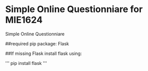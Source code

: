 # Simple Online Questionniare for MIE1624
Simple Online Questionniare

##required pip package: Flask

##If missing Flask install flask using:

'''
pip install flask
'''
